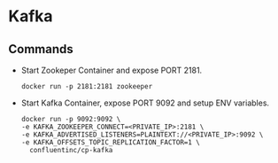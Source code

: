 # Kafka

## Commands
* Start Zookeper Container and expose PORT 2181.
  
  `docker run -p 2181:2181 zookeeper`

* Start Kafka Container, expose PORT 9092 and setup ENV variables.

  ```
  docker run -p 9092:9092 \
  -e KAFKA_ZOOKEEPER_CONNECT=<PRIVATE_IP>:2181 \
  -e KAFKA_ADVERTISED_LISTENERS=PLAINTEXT://<PRIVATE_IP>:9092 \
  -e KAFKA_OFFSETS_TOPIC_REPLICATION_FACTOR=1 \
    confluentinc/cp-kafka
  ```
